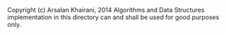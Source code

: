 Copyright (c) Arsalan Khairani, 2014
Algorithms and Data Structures implementation in this directory can and shall be used for good purposes only.
